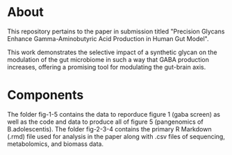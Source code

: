 
# About

This repository pertains to the paper in submission titled "Precision Glycans Enhance Gamma-Aminobutyric Acid Production in Human Gut Model". 

This work demonstrates the selective impact of a synthetic glycan on the modulation of the gut microbiome in such a way that GABA production increases, offering a promising tool for modulating the gut-brain axis. 

# Components

The folder fig-1-5 contains the data to reporduce figure 1 (gaba screen) as well as the code and data to produce all of figure 5 (pangenomics of B.adolescentis).
The folder fig-2-3-4 contains the primary R Markdown (.rmd) file used for analysis in the paper along with .csv files of sequencing, metabolomics, and biomass data. 
